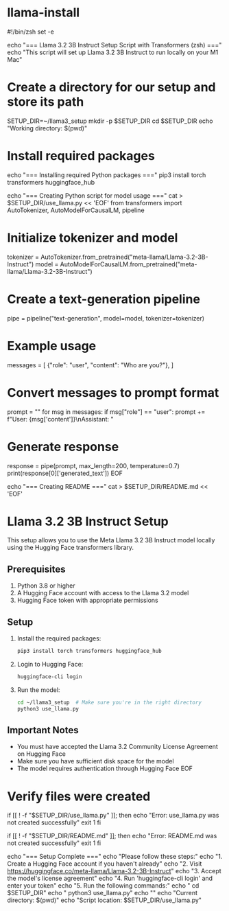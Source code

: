 # llama-install

#!/bin/zsh
set -e

echo "=== Llama 3.2 3B Instruct Setup Script with Transformers (zsh) ==="
echo "This script will set up Llama 3.2 3B Instruct to run locally on your M1 Mac"

# Create a directory for our setup and store its path
SETUP_DIR=~/llama3_setup
mkdir -p $SETUP_DIR
cd $SETUP_DIR
echo "Working directory: $(pwd)"

# Install required packages
echo "=== Installing required Python packages ==="
pip3 install torch transformers huggingface_hub

echo "=== Creating Python script for model usage ==="
cat > $SETUP_DIR/use_llama.py << 'EOF'
from transformers import AutoTokenizer, AutoModelForCausalLM, pipeline

# Initialize tokenizer and model
tokenizer = AutoTokenizer.from_pretrained("meta-llama/Llama-3.2-3B-Instruct")
model = AutoModelForCausalLM.from_pretrained("meta-llama/Llama-3.2-3B-Instruct")

# Create a text-generation pipeline
pipe = pipeline("text-generation", model=model, tokenizer=tokenizer)

# Example usage
messages = [
    {"role": "user", "content": "Who are you?"},
]

# Convert messages to prompt format
prompt = ""
for msg in messages:
    if msg["role"] == "user":
        prompt += f"User: {msg['content']}\nAssistant: "

# Generate response
response = pipe(prompt, max_length=200, temperature=0.7)
print(response[0]['generated_text'])
EOF

echo "=== Creating README ==="
cat > $SETUP_DIR/README.md << 'EOF'
# Llama 3.2 3B Instruct Setup

This setup allows you to use the Meta Llama 3.2 3B Instruct model locally using the Hugging Face transformers library.

## Prerequisites

1. Python 3.8 or higher
2. A Hugging Face account with access to the Llama 3.2 model
3. Hugging Face token with appropriate permissions

## Setup

1. Install the required packages:
   ```bash
   pip3 install torch transformers huggingface_hub
   ```

2. Login to Hugging Face:
   ```bash
   huggingface-cli login
   ```

3. Run the model:
   ```bash
   cd ~/llama3_setup  # Make sure you're in the right directory
   python3 use_llama.py
   ```

## Important Notes

- You must have accepted the Llama 3.2 Community License Agreement on Hugging Face
- Make sure you have sufficient disk space for the model
- The model requires authentication through Hugging Face
EOF

# Verify files were created
if [[ ! -f "$SETUP_DIR/use_llama.py" ]]; then
    echo "Error: use_llama.py was not created successfully"
    exit 1
fi

if [[ ! -f "$SETUP_DIR/README.md" ]]; then
    echo "Error: README.md was not created successfully"
    exit 1
fi

echo "=== Setup Complete ==="
echo "Please follow these steps:"
echo "1. Create a Hugging Face account if you haven't already"
echo "2. Visit https://huggingface.co/meta-llama/Llama-3.2-3B-Instruct"
echo "3. Accept the model's license agreement"
echo "4. Run 'huggingface-cli login' and enter your token"
echo "5. Run the following commands:"
echo "   cd $SETUP_DIR"
echo "   python3 use_llama.py"
echo ""
echo "Current directory: $(pwd)"
echo "Script location: $SETUP_DIR/use_llama.py"
